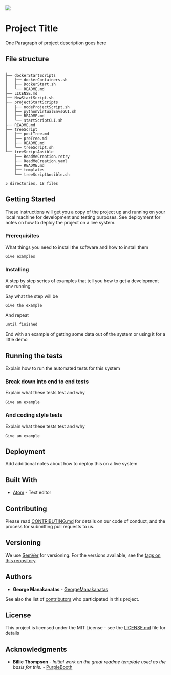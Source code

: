 <img align="center" src="./relative/path/to/image.svg">

# Project Title

One Paragraph of project description goes here

## File structure

```
.
├── dockerStartScripts
│   ├── dockerContainers.sh
│   ├── DockerStart.sh
│   └── README.md
├── LICENSE.md
├── NewStartScript.sh
├── projectStartScripts
│   ├── nodeProjectScript.sh
│   ├── pythonVirtualEnvsGUI.sh
│   ├── README.md
│   └── startScriptCLI.sh
├── README.md
├── treeScript
│   ├── postTree.md
│   ├── preTree.md
│   ├── README.md
│   └── treeScript.sh
└── treeScriptAnsible
    ├── ReadMeCreation.retry
    ├── ReadMeCreation.yaml
    ├── README.md
    ├── templates
    └── treeScriptAnsible.sh

5 directories, 18 files
```
## Getting Started

These instructions will get you a copy of the project up and running on your local machine for development and testing purposes. See deployment for notes on how to deploy the project on a live system.

### Prerequisites

What things you need to install the software and how to install them

```
Give examples
```

### Installing

A step by step series of examples that tell you how to get a development env running

Say what the step will be

```
Give the example
```

And repeat

```
until finished
```

End with an example of getting some data out of the system or using it for a little demo

## Running the tests

Explain how to run the automated tests for this system

### Break down into end to end tests

Explain what these tests test and why

```
Give an example
```

### And coding style tests

Explain what these tests test and why

```
Give an example
```

## Deployment

Add additional notes about how to deploy this on a live system

## Built With

* [Atom](https://atom.io/) - Text editor

## Contributing

Please read [CONTRIBUTING.md](https://github.com/your_project/) for details on our code of conduct, and the process for submitting pull requests to us.

## Versioning

We use [SemVer](http://semver.org/) for versioning. For the versions available, see the [tags on this repository](https://github.com/your/project/tags).

## Authors

* **George Manakanatas** - [GeorgeManakanatas](https://github.com/GeorgeManakanatas)

See also the list of [contributors](https://github.com/your/project/contributors) who participated in this project.

## License

This project is licensed under the MIT License - see the [LICENSE.md](LICENSE.md) file for details

## Acknowledgments

* **Billie Thompson** - *Initial work on the great readme template used as the basis for this.* - [PurpleBooth](https://github.com/PurpleBooth)
